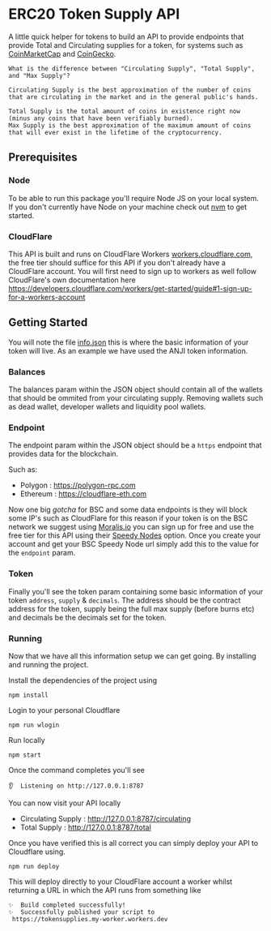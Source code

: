 # ERC20 Token Supply API

A little quick helper for tokens to build an API to provide endpoints that provide Total and Circulating supplies for a token, for systems such as [CoinMarketCap](https://coinmarketcap.com) and [CoinGecko](https://coingecko.com).

```
What is the difference between "Circulating Supply", "Total Supply", and "Max Supply"?

Circulating Supply is the best approximation of the number of coins that are circulating in the market and in the general public's hands.

Total Supply is the total amount of coins in existence right now (minus any coins that have been verifiably burned).
Max Supply is the best approximation of the maximum amount of coins that will ever exist in the lifetime of the cryptocurrency.
```

## Prerequisites

### Node

To be able to run this package you'll require Node JS on your local system. If you don't currently have Node on your machine check out [nvm](https://github.com/nvm-sh/nvm#installing-and-updating) to get started.

### CloudFlare

This API is built and runs on CloudFlare Workers [workers.cloudflare.com](https://workers.cloudflare.com/), the free tier should suffice for this API if you don't already have a CloudFlare account. You will first need to sign up to workers as well follow CloudFlare's own documentation here <https://developers.cloudflare.com/workers/get-started/guide#1-sign-up-for-a-workers-account>

## Getting Started

You will note the file [info.json](src/info.json) this is where the basic information of your token will live. As an example we have used the ANJI token information.

### Balances

The balances param within the JSON object should contain all of the wallets that should be ommited from your circulating supply. Removing wallets such as dead wallet, developer wallets and liquidity pool wallets.

### Endpoint

The endpoint param within the JSON object should be a `https` endpoint that provides data for the blockchain.

Such as:
- Polygon : https://polygon-rpc.com
- Ethereum : https://cloudflare-eth.com

Now one big *gotcha* for BSC and some data endpoints is they will block some IP's such as CloudFlare for this reason if your token is on the BSC network we suggest using [Moralis.io](https://moralis.io/) you can sign up for free and use the free tier for this API using their [Speedy Nodes](https://docs.moralis.io/speedy-nodes/what-are-speedy-nodes) option. Once you create your account and get your BSC Speedy Node url simply add this to the value for the `endpoint` param.

### Token

Finally you'll see the token param containing some basic information of your token `address`, `supply` & `decimals`. The address should be the contract address for the token, supply being the full max supply (before burns etc) and decimals be the decimals set for the token.

### Running

Now that we have all this information setup we can get going. By installing and running the project.

Install the dependencies of the project using
```
npm install
```

Login to your personal Cloudflare
```
npm run wlogin
```

Run locally
```
npm start
```

Once the command completes you'll see
```
👂  Listening on http://127.0.0.1:8787
```

You can now visit your API locally

- Circulating Supply : http://127.0.0.1:8787/circulating
- Total Supply : http://127.0.0.1:8787/total

Once you have verified this is all correct you can simply deploy your API to Cloudflare using.

```
npm run deploy
```

This will deploy directly to your CloudFlare account a worker whilst returning a URL in which the API runs from something like

```
✨  Build completed successfully!
✨  Successfully published your script to
 https://tokensupplies.my-worker.workers.dev
```
